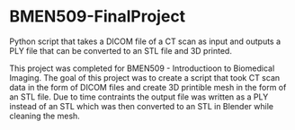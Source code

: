 # BMEN509-FinalProject
Python script that takes a DICOM file of a CT scan as input and outputs a PLY file that can be converted to an STL file and 3D printed.

This project was completed for BMEN509 - Introductioon to Biomedical Imaging. The goal of this project was to create a script that took CT scan data in the form of DICOM files and create 3D printible mesh in the form of an STL file. Due to time contraints the output file was written as a PLY instead of an STL which was then converted to an STL in Blender while cleaning the mesh.
